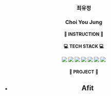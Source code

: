 <div align=center>

### 최유정
### Choi You Jung


#### :mag_right: INSTRUCTION :mag_right:


#### :computer: TECH STACK :computer:
<img src="https://img.shields.io/badge/Java-007396?style=flat-square&logo=Java&logoColor=white"/> <img src="https://img.shields.io/badge/Python-3766AB?style=flat-square&logo=Python&logoColor=white"/> <img src="https://img.shields.io/badge/Django-092E20?style=flat-square&logo=Django&logoColor=white"/> <img src="https://img.shields.io/badge/MySQL-4479A1?style=flat-square&logo=MySQL&logoColor=white"/> <img src="https://img.shields.io/badge/Ubuntu-E95420?style=flat-square&logo=Ubuntu&logoColor=white"/> <img src="https://img.shields.io/badge/NGINX-009639?style=flat-square&logo=NGINX&logoColor=white"/>  <img src="https://img.shields.io/badge/aws-232F3E?style=flat-square&logo=Amazon AWS&logoColor=white"/>

#### :floppy_disk: PROJECT :floppy_disk:
- Afit
    -  




  
<!--
**YUZ9090/YUZ9090** is a ✨ _special_ ✨ repository because its `README.md` (this file) appears on your GitHub profile.

Here are some ideas to get you started:

- 🔭 I’m currently working on ...
- 🌱 I’m currently learning ...
- 👯 I’m looking to collaborate on ...
- 🤔 I’m looking for help with ...
- 💬 Ask me about ...
- 📫 How to reach me: ...
- 😄 Pronouns: ...
- ⚡ Fun fact: ...
-->

</div>
